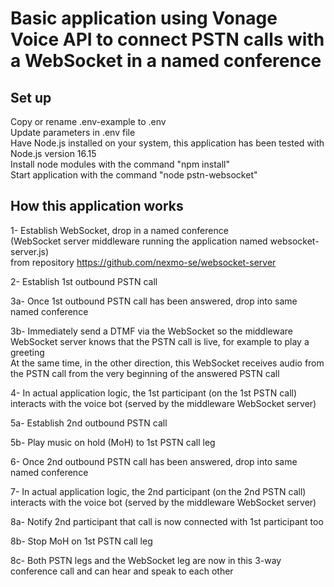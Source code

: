 # Basic application using Vonage Voice API to connect PSTN calls with a WebSocket in a named conference

## Set up

Copy or rename .env-example to .env<br>
Update parameters in .env file<br>
Have Node.js installed on your system, this application has been tested with Node.js version 16.15<br>
Install node modules with the command "npm install"<br>
Start application with the command "node pstn-websocket"<br>

## How this application works

1- Establish WebSocket, drop in a named conference<br>
(WebSocket server middleware running the application named websocket-server.js)<br>
from repository https://github.com/nexmo-se/websocket-server

2- Establish 1st outbound PSTN call

3a- Once 1st outbound PSTN call has been answered, drop into same named conference

3b- Immediately send a DTMF via the WebSocket so the middleware WebSocket server knows that the PSTN call is live, for example to play a greeting<br>
At the same time, in the other direction, this WebSocket receives audio from the PSTN call from the very beginning of the answered PSTN call

4- In actual application logic, the 1st participant (on the 1st PSTN call) interacts with the voice bot (served by the middleware WebSocket server)

5a- Establish 2nd outbound PSTN call

5b- Play music on hold (MoH) to 1st PSTN call leg

6- Once 2nd outbound PSTN call has been answered, drop into same named conference

7- In actual application logic, the 2nd participant (on the 2nd PSTN call) interacts with the voice bot (served by the middleware WebSocket server)

8a- Notify 2nd participant that call is now connected with 1st participant too

8b- Stop MoH on 1st PSTN call leg

8c- Both PSTN legs and the WebSocket leg are now in this 3-way conference call and can hear and speak to each other
